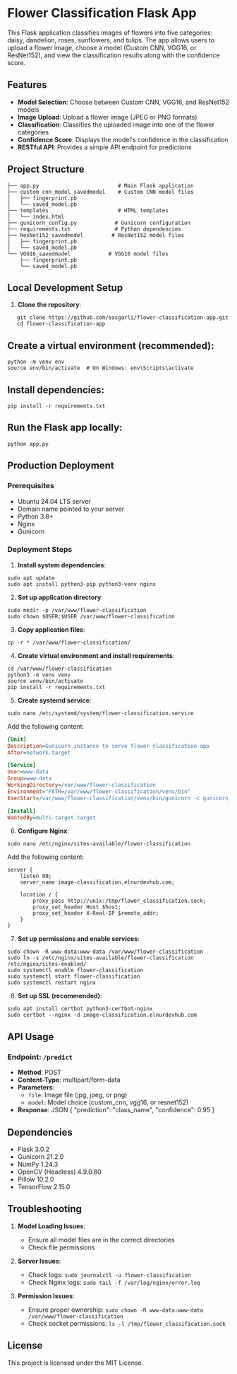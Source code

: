 # Flower Classification Flask App

This Flask application classifies images of flowers into five categories: daisy, dandelion, roses, sunflowers, and tulips. The app allows users to upload a flower image, choose a model (Custom CNN, VGG16, or ResNet152), and view the classification results along with the confidence score.

## Features

- **Model Selection**: Choose between Custom CNN, VGG16, and ResNet152 models
- **Image Upload**: Upload a flower image (JPEG or PNG formats)
- **Classification**: Classifies the uploaded image into one of the flower categories
- **Confidence Score**: Displays the model's confidence in the classification
- **RESTful API**: Provides a simple API endpoint for predictions

## Project Structure

```
├── app.py                         # Main Flask application
├── custom_cnn_model_savedmodel    # Custom CNN model files
│   ├── fingerprint.pb
│   └── saved_model.pb
├── templates                      # HTML templates
│   └── index.html
├── gunicorn_config.py            # Gunicorn configuration
├── requirements.txt              # Python dependencies
├── ResNet152_savedmodel         # ResNet152 model files
│   ├── fingerprint.pb
│   └── saved_model.pb
└── VGG16_savedmodel            # VGG16 model files
    ├── fingerprint.pb
    └── saved_model.pb
```

## Local Development Setup

1. **Clone the repository**:
```
   git clone https://github.com/easgarli/flower-classification-app.git
   cd flower-classification-app
```

## Create a virtual environment (recommended):

```
python -m venv env
source env/bin/activate  # On Windows: env\Scripts\activate
```

## Install dependencies:

```
pip install -r requirements.txt
```

## Run the Flask app locally:

```
python app.py
```

## Production Deployment

### Prerequisites
- Ubuntu 24.04 LTS server
- Domain name pointed to your server
- Python 3.8+
- Nginx
- Gunicorn

### Deployment Steps

1. **Install system dependencies**:
```
sudo apt update
sudo apt install python3-pip python3-venv nginx
```

2. **Set up application directory**:
```
sudo mkdir -p /var/www/flower-classification
sudo chown $USER:$USER /var/www/flower-classification
```

3. **Copy application files**:
```
cp -r * /var/www/flower-classification/
```

4. **Create virtual environment and install requirements**:
```
cd /var/www/flower-classification
python3 -m venv venv
source venv/bin/activate
pip install -r requirements.txt
```

5. **Create systemd service**:
```
sudo nano /etc/systemd/system/flower-classification.service
```

Add the following content:
```ini
[Unit]
Description=Gunicorn instance to serve flower classification app
After=network.target

[Service]
User=www-data
Group=www-data
WorkingDirectory=/var/www/flower-classification
Environment="PATH=/var/www/flower-classification/venv/bin"
ExecStart=/var/www/flower-classification/venv/bin/gunicorn -c gunicorn_config.py app:app

[Install]
WantedBy=multi-target.target
```

6. **Configure Nginx**:
```
sudo nano /etc/nginx/sites-available/flower-classification
```

Add the following content:
```nginx
server {
    listen 80;
    server_name image-classification.elnurdevhub.com;

    location / {
        proxy_pass http://unix:/tmp/flower_classification.sock;
        proxy_set_header Host $host;
        proxy_set_header X-Real-IP $remote_addr;
    }
}
```

7. **Set up permissions and enable services**:
```
sudo chown -R www-data:www-data /var/www/flower-classification
sudo ln -s /etc/nginx/sites-available/flower-classification /etc/nginx/sites-enabled/
sudo systemctl enable flower-classification
sudo systemctl start flower-classification
sudo systemctl restart nginx
```

8. **Set up SSL (recommended)**:
```
sudo apt install certbot python3-certbot-nginx
sudo certbot --nginx -d image-classification.elnurdevhub.com
```


## API Usage

### Endpoint: `/predict`
- **Method**: POST
- **Content-Type**: multipart/form-data
- **Parameters**:
  - `file`: Image file (jpg, jpeg, or png)
  - `model`: Model choice (custom_cnn, vgg16, or resnet152)
- **Response**: JSON
{
"prediction": "class_name",
"confidence": 0.95
}

## Dependencies
- Flask 3.0.2
- Gunicorn 21.2.0
- NumPy 1.24.3
- OpenCV (Headless) 4.9.0.80
- Pillow 10.2.0
- TensorFlow 2.15.0

## Troubleshooting

1. **Model Loading Issues**:
   - Ensure all model files are in the correct directories
   - Check file permissions

2. **Server Issues**:
   - Check logs: `sudo journalctl -u flower-classification`
   - Check Nginx logs: `sudo tail -f /var/log/nginx/error.log`

3. **Permission Issues**:
   - Ensure proper ownership: `sudo chown -R www-data:www-data /var/www/flower-classification`
   - Check socket permissions: `ls -l /tmp/flower_classification.sock`

## License
This project is licensed under the MIT License.